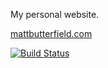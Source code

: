 My personal website.

[mattbutterfield.com](http://mattbutterfield.com)

[![Build Status](https://travis-ci.org/m-butterfield/mattbutterfield.com.svg?branch=master)](https://travis-ci.org/m-butterfield/mattbutterfield.com)
